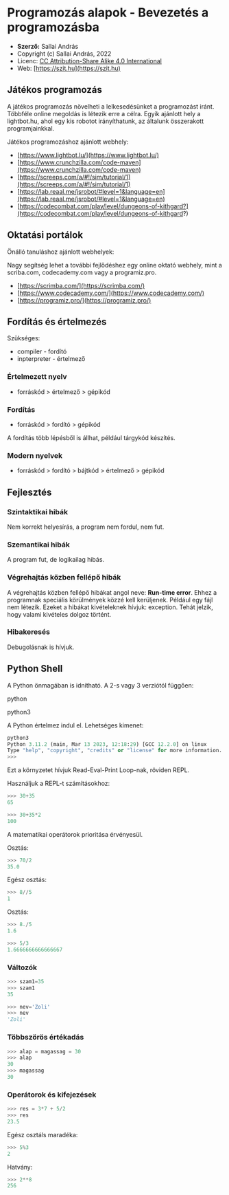 # Programozás alapok - Bevezetés a programozásba

* **Szerző:** Sallai András
* Copyright (c) Sallai András, 2022
* Licenc: [CC Attribution-Share Alike 4.0 International](https://creativecommons.org/licenses/by-sa/4.0/)
* Web: [https://szit.hu](https://szit.hu)

## Játékos programozás

A játékos programozás növelheti a lelkesedésünket a programozást iránt. Többféle online megoldás is létezik erre a célra. Egyik ajánlott hely a lightbot.hu, ahol egy kis robotot irányíthatunk, az általunk összerakott programjainkkal.

Játékos programozáshoz ajánlott webhely:

* [https://www.lightbot.lu/](https://www.lightbot.lu/)
* [https://www.crunchzilla.com/code-maven](https://www.crunchzilla.com/code-maven)
* [https://screeps.com/a/#!/sim/tutorial/1](https://screeps.com/a/#!/sim/tutorial/1)
* [https://lab.reaal.me/jsrobot/#level=1&language=en](https://lab.reaal.me/jsrobot/#level=1&language=en)
* [https://codecombat.com/play/level/dungeons-of-kithgard?](https://codecombat.com/play/level/dungeons-of-kithgard?)

## Oktatási portálok

Önálló tanuláshoz ajánlott webhelyek:

Nagy segítség lehet a további fejlődéshez egy online oktató webhely, mint a scriba.com, codecademy.com vagy a programiz.pro.

* [https://scrimba.com/](https://scrimba.com/)
* [https://www.codecademy.com/](https://www.codecademy.com/)
* [https://programiz.pro/](https://programiz.pro/)

## Fordítás és értelmezés

Szükséges:

* compiler - fordító
* inpterpreter - értelmező

### Értelmezett nyelv

* forráskód > értelmező > gépikód

### Fordítás

* forráskód > fordító > gépikód

A fordítás több lépésből is állhat, például tárgykód készítés.

### Modern nyelvek

* forráskód > fordító > bájtkód > értelmező > gépikód

## Fejlesztés

### Szintaktikai hibák

Nem korrekt helyesírás, a program nem fordul, nem fut.

### Szemantikai hibák

A program fut, de logikailag hibás.

### Végrehajtás közben fellépő hibák

A végrehajtás közben fellépő hibákat angol neve: **Run-time error**. Ehhez a programnak speciális körülmények közzé kell kerüljenek. Például egy fájl nem létezik. Ezeket a hibákat kivételeknek hívjuk: exception. Tehát jelzik, hogy valami kivételes dolgoz történt.

### Hibakeresés

Debugolásnak is hívjuk.

## Python Shell

A Python önmagában is idnítható. A 2-s vagy 3 verziótól függően:

  python

  python3

A Python értelmez indul el. Lehetséges kimenet:

```python
python3
Python 3.11.2 (main, Mar 13 2023, 12:18:29) [GCC 12.2.0] on linux
Type "help", "copyright", "credits" or "license" for more information.
>>> 
```

Ezt a környzetet hívjuk Read-Eval-Print Loop-nak, röviden REPL.

Használjuk a REPL-t számításokhoz:

```python
>>> 30+35
65
```

```python
>>> 30+35*2
100
```

A matematikai operátorok prioritása érvényesül.

Osztás:

```python
>>> 70/2
35.0
```

Egész osztás:

```python
>>> 8//5
1
```

Osztás:

```python
>>> 8./5
1.6
```

```python
>>> 5/3
1.6666666666666667
```

### Változók

```python
>>> szam1=35
>>> szam1
35
```

```python
>>> nev='Zoli'
>>> nev
'Zoli'
```

### Többszörös értékadás

```python
>>> alap = magassag = 30
>>> alap
30
>>> magassag
30
```

### Operátorok és kifejezések

```python
>>> res = 3*7 + 5/2
>>> res
23.5
```

Egész osztáls maradéka:

```python
>>> 5%3
2
```

Hatvány:

```python
>>> 2**8
256
```
